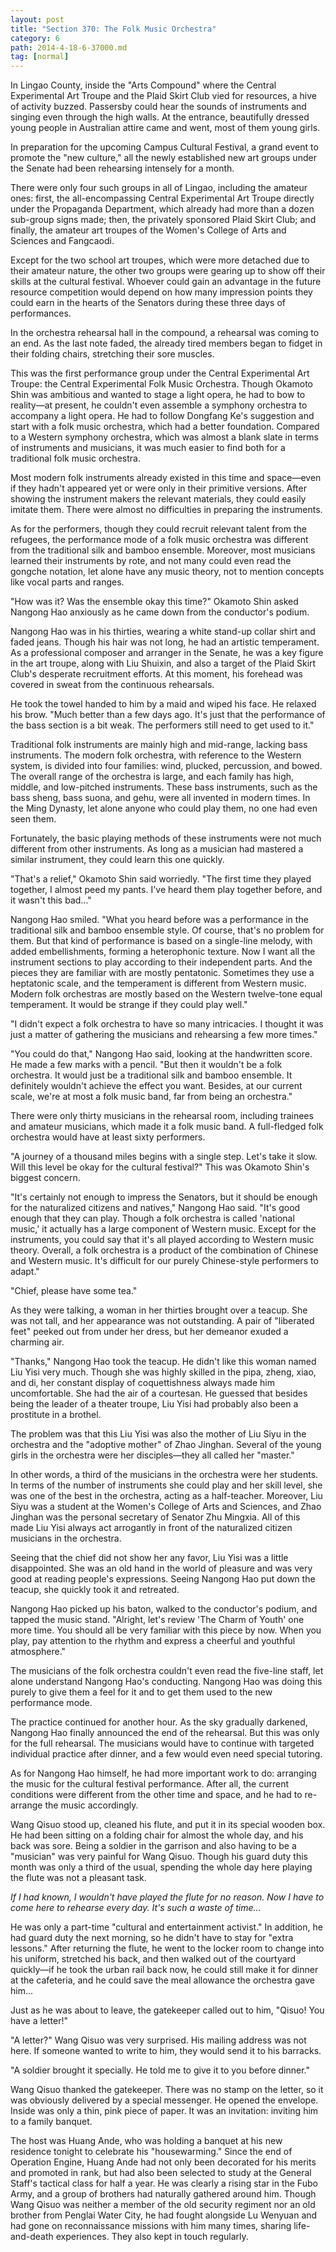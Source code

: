 ```yaml
---
layout: post
title: "Section 370: The Folk Music Orchestra"
category: 6
path: 2014-4-18-6-37000.md
tag: [normal]
---
```


In Lingao County, inside the "Arts Compound" where the Central Experimental Art Troupe and the Plaid Skirt Club vied for resources, a hive of activity buzzed. Passersby could hear the sounds of instruments and singing even through the high walls. At the entrance, beautifully dressed young people in Australian attire came and went, most of them young girls.

In preparation for the upcoming Campus Cultural Festival, a grand event to promote the "new culture," all the newly established new art groups under the Senate had been rehearsing intensely for a month.

There were only four such groups in all of Lingao, including the amateur ones: first, the all-encompassing Central Experimental Art Troupe directly under the Propaganda Department, which already had more than a dozen sub-group signs made; then, the privately sponsored Plaid Skirt Club; and finally, the amateur art troupes of the Women's College of Arts and Sciences and Fangcaodi.

Except for the two school art troupes, which were more detached due to their amateur nature, the other two groups were gearing up to show off their skills at the cultural festival. Whoever could gain an advantage in the future resource competition would depend on how many impression points they could earn in the hearts of the Senators during these three days of performances.

In the orchestra rehearsal hall in the compound, a rehearsal was coming to an end. As the last note faded, the already tired members began to fidget in their folding chairs, stretching their sore muscles.

This was the first performance group under the Central Experimental Art Troupe: the Central Experimental Folk Music Orchestra. Though Okamoto Shin was ambitious and wanted to stage a light opera, he had to bow to reality—at present, he couldn't even assemble a symphony orchestra to accompany a light opera. He had to follow Dongfang Ke's suggestion and start with a folk music orchestra, which had a better foundation. Compared to a Western symphony orchestra, which was almost a blank slate in terms of instruments and musicians, it was much easier to find both for a traditional folk music orchestra.

Most modern folk instruments already existed in this time and space—even if they hadn't appeared yet or were only in their primitive versions. After showing the instrument makers the relevant materials, they could easily imitate them. There were almost no difficulties in preparing the instruments.

As for the performers, though they could recruit relevant talent from the refugees, the performance mode of a folk music orchestra was different from the traditional silk and bamboo ensemble. Moreover, most musicians learned their instruments by rote, and not many could even read the gongche notation, let alone have any music theory, not to mention concepts like vocal parts and ranges.

"How was it? Was the ensemble okay this time?" Okamoto Shin asked Nangong Hao anxiously as he came down from the conductor's podium.

Nangong Hao was in his thirties, wearing a white stand-up collar shirt and faded jeans. Though his hair was not long, he had an artistic temperament. As a professional composer and arranger in the Senate, he was a key figure in the art troupe, along with Liu Shuixin, and also a target of the Plaid Skirt Club's desperate recruitment efforts. At this moment, his forehead was covered in sweat from the continuous rehearsals.

He took the towel handed to him by a maid and wiped his face. He relaxed his brow. "Much better than a few days ago. It's just that the performance of the bass section is a bit weak. The performers still need to get used to it."

Traditional folk instruments are mainly high and mid-range, lacking bass instruments. The modern folk orchestra, with reference to the Western system, is divided into four families: wind, plucked, percussion, and bowed. The overall range of the orchestra is large, and each family has high, middle, and low-pitched instruments. These bass instruments, such as the bass sheng, bass suona, and gehu, were all invented in modern times. In the Ming Dynasty, let alone anyone who could play them, no one had even seen them.

Fortunately, the basic playing methods of these instruments were not much different from other instruments. As long as a musician had mastered a similar instrument, they could learn this one quickly.

"That's a relief," Okamoto Shin said worriedly. "The first time they played together, I almost peed my pants. I've heard them play together before, and it wasn't this bad..."

Nangong Hao smiled. "What you heard before was a performance in the traditional silk and bamboo ensemble style. Of course, that's no problem for them. But that kind of performance is based on a single-line melody, with added embellishments, forming a heterophonic texture. Now I want all the instrument sections to play according to their independent parts. And the pieces they are familiar with are mostly pentatonic. Sometimes they use a heptatonic scale, and the temperament is different from Western music. Modern folk orchestras are mostly based on the Western twelve-tone equal temperament. It would be strange if they could play well."

"I didn't expect a folk orchestra to have so many intricacies. I thought it was just a matter of gathering the musicians and rehearsing a few more times."

"You could do that," Nangong Hao said, looking at the handwritten score. He made a few marks with a pencil. "But then it wouldn't be a folk orchestra. It would just be a traditional silk and bamboo ensemble. It definitely wouldn't achieve the effect you want. Besides, at our current scale, we're at most a folk music band, far from being an orchestra."

There were only thirty musicians in the rehearsal room, including trainees and amateur musicians, which made it a folk music band. A full-fledged folk orchestra would have at least sixty performers.

"A journey of a thousand miles begins with a single step. Let's take it slow. Will this level be okay for the cultural festival?" This was Okamoto Shin's biggest concern.

"It's certainly not enough to impress the Senators, but it should be enough for the naturalized citizens and natives," Nangong Hao said. "It's good enough that they can play. Though a folk orchestra is called 'national music,' it actually has a large component of Western music. Except for the instruments, you could say that it's all played according to Western music theory. Overall, a folk orchestra is a product of the combination of Chinese and Western music. It's difficult for our purely Chinese-style performers to adapt."

"Chief, please have some tea."

As they were talking, a woman in her thirties brought over a teacup. She was not tall, and her appearance was not outstanding. A pair of "liberated feet" peeked out from under her dress, but her demeanor exuded a charming air.

"Thanks," Nangong Hao took the teacup. He didn't like this woman named Liu Yisi very much. Though she was highly skilled in the pipa, zheng, xiao, and di, her constant display of coquettishness always made him uncomfortable. She had the air of a courtesan. He guessed that besides being the leader of a theater troupe, Liu Yisi had probably also been a prostitute in a brothel.

The problem was that this Liu Yisi was also the mother of Liu Siyu in the orchestra and the "adoptive mother" of Zhao Jinghan. Several of the young girls in the orchestra were her disciples—they all called her "master."

In other words, a third of the musicians in the orchestra were her students. In terms of the number of instruments she could play and her skill level, she was one of the best in the orchestra, acting as a half-teacher. Moreover, Liu Siyu was a student at the Women's College of Arts and Sciences, and Zhao Jinghan was the personal secretary of Senator Zhu Mingxia. All of this made Liu Yisi always act arrogantly in front of the naturalized citizen musicians in the orchestra.

Seeing that the chief did not show her any favor, Liu Yisi was a little disappointed. She was an old hand in the world of pleasure and was very good at reading people's expressions. Seeing Nangong Hao put down the teacup, she quickly took it and retreated.

Nangong Hao picked up his baton, walked to the conductor's podium, and tapped the music stand. "Alright, let's review 'The Charm of Youth' one more time. You should all be very familiar with this piece by now. When you play, pay attention to the rhythm and express a cheerful and youthful atmosphere."

The musicians of the folk orchestra couldn't even read the five-line staff, let alone understand Nangong Hao's conducting. Nangong Hao was doing this purely to give them a feel for it and to get them used to the new performance mode.

The practice continued for another hour. As the sky gradually darkened, Nangong Hao finally announced the end of the rehearsal. But this was only for the full rehearsal. The musicians would have to continue with targeted individual practice after dinner, and a few would even need special tutoring.

As for Nangong Hao himself, he had more important work to do: arranging the music for the cultural festival performance. After all, the current conditions were different from the other time and space, and he had to re-arrange the music accordingly.

Wang Qisuo stood up, cleaned his flute, and put it in its special wooden box. He had been sitting on a folding chair for almost the whole day, and his back was sore. Being a soldier in the garrison and also having to be a "musician" was very painful for Wang Qisuo. Though his guard duty this month was only a third of the usual, spending the whole day here playing the flute was not a pleasant task.

*If I had known, I wouldn't have played the flute for no reason. Now I have to come here to rehearse every day. It's such a waste of time...*

He was only a part-time "cultural and entertainment activist." In addition, he had guard duty the next morning, so he didn't have to stay for "extra lessons." After returning the flute, he went to the locker room to change into his uniform, stretched his back, and then walked out of the courtyard quickly—if he took the urban rail back now, he could still make it for dinner at the cafeteria, and he could save the meal allowance the orchestra gave him...

Just as he was about to leave, the gatekeeper called out to him, "Qisuo! You have a letter!"

"A letter?" Wang Qisuo was very surprised. His mailing address was not here. If someone wanted to write to him, they would send it to his barracks.

"A soldier brought it specially. He told me to give it to you before dinner."

Wang Qisuo thanked the gatekeeper. There was no stamp on the letter, so it was obviously delivered by a special messenger. He opened the envelope. Inside was only a thin, pink piece of paper. It was an invitation: inviting him to a family banquet.

The host was Huang Ande, who was holding a banquet at his new residence tonight to celebrate his "housewarming." Since the end of Operation Engine, Huang Ande had not only been decorated for his merits and promoted in rank, but had also been selected to study at the General Staff's tactical class for half a year. He was clearly a rising star in the Fubo Army, and a group of brothers had naturally gathered around him. Though Wang Qisuo was neither a member of the old security regiment nor an old brother from Penglai Water City, he had fought alongside Lu Wenyuan and had gone on reconnaissance missions with him many times, sharing life-and-death experiences. They also kept in touch regularly.
